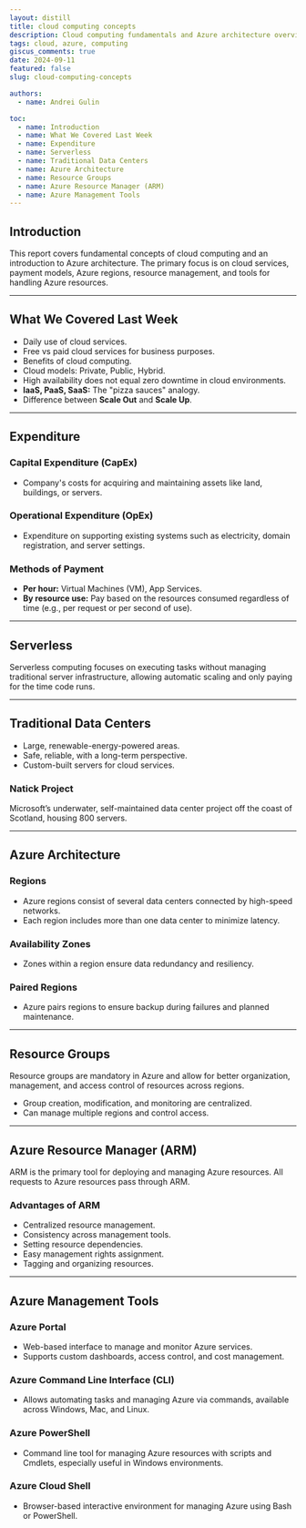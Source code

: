 ```yaml
---
layout: distill
title: cloud computing concepts
description: Cloud computing fundamentals and Azure architecture overview.
tags: cloud, azure, computing
giscus_comments: true
date: 2024-09-11
featured: false
slug: cloud-computing-concepts

authors:
  - name: Andrei Gulin 

toc:
  - name: Introduction
  - name: What We Covered Last Week
  - name: Expenditure
  - name: Serverless
  - name: Traditional Data Centers
  - name: Azure Architecture
  - name: Resource Groups
  - name: Azure Resource Manager (ARM)
  - name: Azure Management Tools
---
```


## Introduction

This report covers fundamental concepts of cloud computing and an introduction to Azure architecture. The primary focus is on cloud services, payment models, Azure regions, resource management, and tools for handling Azure resources.

---

## What We Covered Last Week

- Daily use of cloud services.
- Free vs paid cloud services for business purposes.
- Benefits of cloud computing.
- Cloud models: Private, Public, Hybrid.
- High availability does not equal zero downtime in cloud environments.
- **IaaS, PaaS, SaaS:** The "pizza sauces" analogy.
- Difference between **Scale Out** and **Scale Up**.

---

## Expenditure

### Capital Expenditure (CapEx)
- Company's costs for acquiring and maintaining assets like land, buildings, or servers.

### Operational Expenditure (OpEx)
- Expenditure on supporting existing systems such as electricity, domain registration, and server settings.

### Methods of Payment
- **Per hour:** Virtual Machines (VM), App Services.
- **By resource use:** Pay based on the resources consumed regardless of time (e.g., per request or per second of use).

---

## Serverless

Serverless computing focuses on executing tasks without managing traditional server infrastructure, allowing automatic scaling and only paying for the time code runs.

---

## Traditional Data Centers

- Large, renewable-energy-powered areas.
- Safe, reliable, with a long-term perspective.
- Custom-built servers for cloud services.

### Natick Project
Microsoft’s underwater, self-maintained data center project off the coast of Scotland, housing 800 servers.

---

## Azure Architecture

### Regions
- Azure regions consist of several data centers connected by high-speed networks.
- Each region includes more than one data center to minimize latency.

### Availability Zones
- Zones within a region ensure data redundancy and resiliency.

### Paired Regions
- Azure pairs regions to ensure backup during failures and planned maintenance.

---

## Resource Groups

Resource groups are mandatory in Azure and allow for better organization, management, and access control of resources across regions.

- Group creation, modification, and monitoring are centralized.
- Can manage multiple regions and control access.

---

## Azure Resource Manager (ARM)

ARM is the primary tool for deploying and managing Azure resources. All requests to Azure resources pass through ARM.

### Advantages of ARM
- Centralized resource management.
- Consistency across management tools.
- Setting resource dependencies.
- Easy management rights assignment.
- Tagging and organizing resources.

---

## Azure Management Tools

### Azure Portal
- Web-based interface to manage and monitor Azure services.
- Supports custom dashboards, access control, and cost management.

### Azure Command Line Interface (CLI)
- Allows automating tasks and managing Azure via commands, available across Windows, Mac, and Linux.

### Azure PowerShell
- Command line tool for managing Azure resources with scripts and Cmdlets, especially useful in Windows environments.

### Azure Cloud Shell
- Browser-based interactive environment for managing Azure using Bash or PowerShell.
